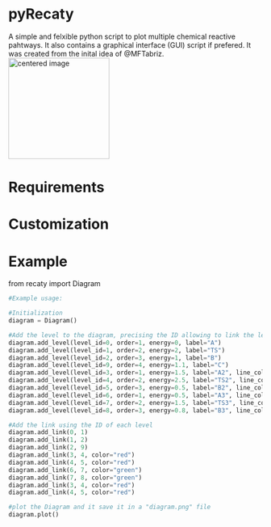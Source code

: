 # pyRecaty
A simple and felxible python script to plot multiple chemical reactive pahtways. It also contains a graphical interface (GUI) script if prefered. It was created from the inital idea of @MFTabriz.
<img src="https://user-images.githubusercontent.com/60096547/216609453-828240a7-210d-49d5-9c76-6ee1c8950496.jpg" width="200" alt="centered image"/>

# Requirements

# Customization

# Example 

from recaty import Diagram

```python
#Example usage:

#Initialization
diagram = Diagram()

#Add the level to the diagram, precising the ID allowing to link the level, the order (positoning on the x axis), the energy and the label
diagram.add_level(level_id=0, order=1, energy=0, label="A")
diagram.add_level(level_id=1, order=2, energy=2, label="TS")
diagram.add_level(level_id=2, order=3, energy=1, label="B")
diagram.add_level(level_id=9, order=4, energy=1.1, label="C")
diagram.add_level(level_id=3, order=1, energy=1.5, label="A2", line_color="red")
diagram.add_level(level_id=4, order=2, energy=2.5, label="TS2", line_color="red")
diagram.add_level(level_id=5, order=3, energy=0.5, label="B2", line_color="red")
diagram.add_level(level_id=6, order=1, energy=0.5, label="A3", line_color="green")
diagram.add_level(level_id=7, order=2, energy=1.5, label="TS3", line_color="green")
diagram.add_level(level_id=8, order=3, energy=0.8, label="B3", line_color="green")

#Add the link using the ID of each level
diagram.add_link(0, 1)
diagram.add_link(1, 2)
diagram.add_link(2, 9)
diagram.add_link(3, 4, color="red")
diagram.add_link(4, 5, color="red")
diagram.add_link(6, 7, color="green")
diagram.add_link(7, 8, color="green")
diagram.add_link(3, 4, color="red")
diagram.add_link(4, 5, color="red")

#plot the Diagram and it save it in a "diagram.png" file
diagram.plot()
```
